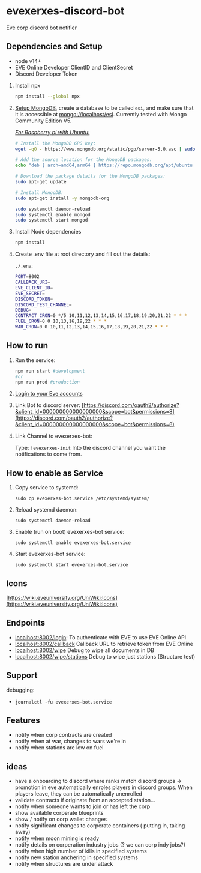 # evexerxes-discord-bot

Eve corp discord bot notifier

## Dependencies and Setup

- node v14+
- EVE Online Developer ClientID and ClientSecret
- Discord Developer Token

1. Install npx

    ```bash
    npm install --global npx
    ```

2. [Setup MongoDB](https://docs.mongodb.com/manual/administration/install-community/), create a database to be called `esi`, and make sure that it is accessible at [mongo://localhost/esi](mongo://localhost/esi). Currently tested with Mongo Community Edition V5.

    [_For Raspberry pi with Ubuntu:_](https://developer.mongodb.com/how-to/mongodb-on-raspberry-pi/)

    ```bash
    # Install the MongoDB GPG key:
    wget -qO - https://www.mongodb.org/static/pgp/server-5.0.asc | sudo apt-key add -

    # Add the source location for the MongoDB packages:
    echo "deb [ arch=amd64,arm64 ] https://repo.mongodb.org/apt/ubuntu focal/mongodb-org/5.0 multiverse" | sudo tee /etc/apt/sources.list.d/mongodb-org-5.0.list

    # Download the package details for the MongoDB packages:
    sudo apt-get update

    # Install MongoDB:
    sudo apt-get install -y mongodb-org

    sudo systemctl daemon-reload
    sudo systemctl enable mongod
    sudo systemctl start mongod
    ```

3. Install Node dependencies

    ```bash
    npm install
    ```

4. Create .env file at root directory and fill out the details:

    `./.env`:

    ```bash
    PORT=8002
    CALLBACK_URI=
    EVE_CLIENT_ID=
    EVE_SECRET=
    DISCORD_TOKEN=
    DISCORD_TEST_CHANNEL=
    DEBUG=
    CONTRACT_CRON=0 */5 10,11,12,13,14,15,16,17,18,19,20,21,22 * * *
    FUEL_CRON=0 0 10,13,16,19,22 * * *
    WAR_CRON=0 0 10,11,12,13,14,15,16,17,18,19,20,21,22 * * *
    ```

## How to run

1. Run the service:

    ```bash
    npm run start #development
    #or
    npm run prod #production
    ```

2. [Login to your Eve accounts](localhost:8002/login)

3. Link Bot to discord server: [https://discord.com/oauth2/authorize?&client_id=000000000000000000&scope=bot&permissions=8](https://discord.com/oauth2/authorize?&client_id=000000000000000000&scope=bot&permissions=8)

4. Link Channel to evexerxes-bot:

    Type: `!evexerxes-init`
    Into the discord channel you want the notifications to come from.

## How to enable as Service

1. Copy service to systemd:

    `sudo cp evexerxes-bot.service /etc/systemd/system/`
2. Reload systemd daemon:

    `sudo systemctl daemon-reload`
3. Enable (run on boot) evexerxes-bot service:

    `sudo systemctl enable evexerxes-bot.service`

4. Start evexerxes-bot service:

    `sudo systemctl start evexerxes-bot.service`

## Icons

[https://wiki.eveuniversity.org/UniWiki:Icons](https://wiki.eveuniversity.org/UniWiki:Icons)

## Endpoints

- [localhost:8002/login](localhost:8002/login): To authenticate with EVE to use EVE Online API
- [localhost:8002/callback](localhost:8002/callback) Callback URL to retrieve token from EVE Online
- [localhost:8002/wipe](localhost:8002/wipe) Debug to wipe all documents in DB
- [localhost:8002/wipe/stations](localhost:8002/wipe/stations) Debug to wipe just stations (Structure test)

## Support

debugging:

- `journalctl -fu evexerxes-bot.service`

## Features

* notify when corp contracts are created
* notify when at war, changes to wars we're in
* notify when stations are low on fuel

## ideas

* have a onboarding to discord where ranks match discord groups -> promotion in eve automatically enroles players in discord groups. When players leave, they can be automatically unenrolled
* validate contracts if originate from an accepted station...
* notify when someone wants to join or has left the corp
* show available corperate blueprints
* show / notify on corp wallet changes
* notify significant changes to corperate containers ( putting in, taking away)
* notify when moon mining is ready
* notify details on corperation industry jobs (? we can corp indy jobs?)
* notify when high number of kills in specified systems
* notify new station anchering in specified systems
* notify when structures are under attack
